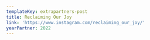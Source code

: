 ```yaml
---
templateKey: extrapartners-post
title: Reclaiming Our Joy
link: 'https://www.instagram.com/reclaiming_our_joy/'
yearPartner: 2022
---
```



